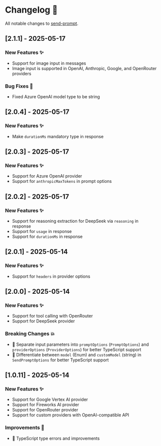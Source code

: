 # Changelog 📝

All notable changes to [send-prompt](https://github.com/paradite/send-prompt).

## [2.1.1] - 2025-05-17

### New Features ✨

- Support for image input in messages
- Image input is supported in OpenAI, Anthropic, Google, and OpenRouter providers

### Bug Fixes 🐛

- Fixed Azure OpenAI model type to be string

## [2.0.4] - 2025-05-17

### New Features ✨

- Make `durationMs` mandatory type in response

## [2.0.3] - 2025-05-17

### New Features ✨

- Support for Azure OpenAI provider
- Support for `anthropicMaxTokens` in prompt options

## [2.0.2] - 2025-05-17

### New Features ✨

- Support for reasoning extraction for DeepSeek via `reasoning` in response
- Support for `usage` in response
- Support for `durationMs` in response

## [2.0.1] - 2025-05-14

### New Features ✨

- Support for `headers` in provider options

## [2.0.0] - 2025-05-14

### New Features ✨

- Support for tool calling with OpenRouter
- Support for DeepSeek provider

### Breaking Changes 💥

- 📝 Separate input parameters into `promptOptions` (`PromptOptions`) and `providerOptions` (`ProviderOptions`) for better TypeScript support
- 📝 Differentiate between `model` (Enum) and `customModel` (string) in `SendPromptOptions` for better TypeScript support

## [1.0.11] - 2025-05-14

### New Features ✨

- Support for Google Vertex AI provider
- Support for Fireworks AI provider
- Support for OpenRouter provider
- Support for custom providers with OpenAI-compatible API

### Improvements 🔧

- 📝 TypeScript type errors and improvements
